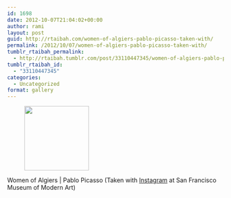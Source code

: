 ```yaml
---
id: 1698
date: 2012-10-07T21:04:02+00:00
author: rami
layout: post
guid: http://rtaibah.com/women-of-algiers-pablo-picasso-taken-with/
permalink: /2012/10/07/women-of-algiers-pablo-picasso-taken-with/
tumblr_rtaibah_permalink:
  - http://rtaibah.tumblr.com/post/33110447345/women-of-algiers-pablo-picasso-taken-with
tumblr_rtaibah_id:
  - "33110447345"
categories:
  - Uncategorized
format: gallery
---
```

<div id='gallery-112' class='gallery galleryid-1698 gallery-columns-3 gallery-size-thumbnail'>
  <figure class='gallery-item'> 
  
  <div class='gallery-icon landscape'>
    <a href='http://139.59.20.41/2012/10/07/women-of-algiers-pablo-picasso-taken-with/attachment/1699/'><img width="150" height="150" src="http://139.59.20.41/wp-content/uploads/2012/10/tumblr_mbjjuqbqDC1qb4qlko1_1280-150x150.jpg" class="attachment-thumbnail size-thumbnail" alt="" srcset="http://139.59.20.41/wp-content/uploads/2012/10/tumblr_mbjjuqbqDC1qb4qlko1_1280-150x150.jpg 150w, http://139.59.20.41/wp-content/uploads/2012/10/tumblr_mbjjuqbqDC1qb4qlko1_1280-300x300.jpg 300w, http://139.59.20.41/wp-content/uploads/2012/10/tumblr_mbjjuqbqDC1qb4qlko1_1280-100x100.jpg 100w, http://139.59.20.41/wp-content/uploads/2012/10/tumblr_mbjjuqbqDC1qb4qlko1_1280.jpg 612w" sizes="100vw" /></a>
  </div></figure>
</div>

Women of Algiers | Pablo Picasso (Taken with [Instagram](http://instagram.com) at San Francisco Museum of Modern Art)